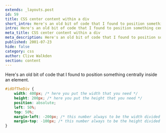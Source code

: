 ```yaml
---
extends: _layouts.post
id: 59
title: CSS center content within a div
short_intro: Here's an old bit of code that I found to position something centrally inside an element.
intro: Here's an old bit of code that I found to position something centrally inside an element.
meta_title: CSS center content within a div
meta_description: Here's an old bit of code that I found to position something centrally inside an element.
published: 2001-07-23
hide: false
category: css
author: Clive Walkden
section: content
---
```


Here's an old bit of code that I found to position something centrally inside an element.

```css
#idOfTheDiv {
    width: 400px; /* here you put the width that you need */
    height: 200px; /* here you put the height that you need */
    position: absolute;
    left: 50%;
    top: 50%;
    margin-left: -200px; /* this number always to be the width divided two in negative */
    margin-top: -100px; /* this number always to be the height divided two in negative */
}
```